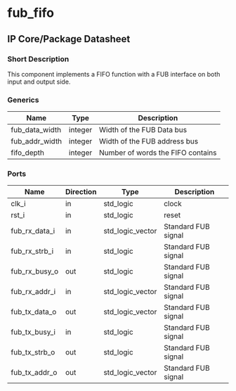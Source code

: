 # fub\_fifo
## IP Core/Package Datasheet

### Short Description
This component implements a FIFO function with a FUB interface on both input and output side.

### Generics

| Name           | Type    | Description                       |
|----------------|---------|-----------------------------------|
| fub\_data\_width | integer | Width of the FUB Data bus         |
| fub\_addr\_width | integer | Width of the FUB address bus      |
| fifo\_depth     | integer | Number of words the FIFO contains |

### Ports


| Name          | Direction | Type             | Description         |
|---------------|-----------|------------------|---------------------|
| clk\_i         | in        | std\_logic        | clock               |
| rst\_i         | in        | std\_logic        | reset               |
| fub\_rx\_data\_i | in        | std\_logic\_vector | Standard FUB signal |
| fub\_rx\_strb\_i | in        | std\_logic        | Standard FUB signal |
| fub\_rx\_busy\_o | out       | std\_logic        | Standard FUB signal |
| fub\_rx\_addr\_i | in        | std\_logic\_vector | Standard FUB signal |
| fub\_tx\_data\_o | out       | std\_logic\_vector | Standard FUB signal |
| fub\_tx\_busy\_i | in        | std\_logic        | Standard FUB signal |
| fub\_tx\_strb\_o | out       | std\_logic        | Standard FUB signal |
| fub\_tx\_addr\_o | out       | std\_logic\_vector | Standard FUB signal |



